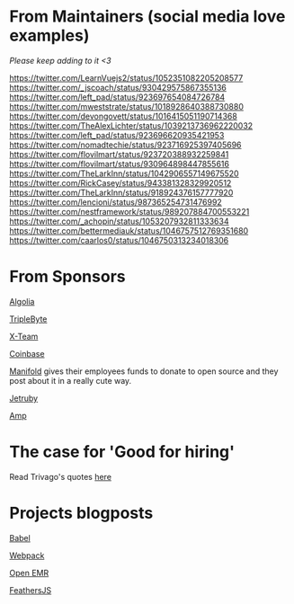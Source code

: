 # From Maintainers (social media love examples)
_Please keep adding to it <3_

https://twitter.com/LearnVuejs2/status/1052351082205208577 https://twitter.com/_jscoach/status/930429575867355136 https://twitter.com/left_pad/status/923697654084726784 https://twitter.com/mweststrate/status/1018928640388730880 https://twitter.com/devongovett/status/1016415051190714368 https://twitter.com/TheAlexLichter/status/1039213736962220032 https://twitter.com/left_pad/status/923696620935421953 https://twitter.com/nomadtechie/status/923716925397405696 https://twitter.com/flovilmart/status/923720388932259841 https://twitter.com/flovilmart/status/930964898447855616 https://twitter.com/TheLarkInn/status/1042906557149675520 https://twitter.com/RickCasey/status/943381328329920512 https://twitter.com/TheLarkInn/status/918924376157777920 https://twitter.com/lencioni/status/987365254731476992 https://twitter.com/nestframework/status/989207884700553221 https://twitter.com/_achopin/status/1053207932811333634 https://twitter.com/bettermediauk/status/1046757512769351680 https://twitter.com/caarlos0/status/1046750313234018306

# From Sponsors
[Algolia](https://blog.algolia.com/supporting-open-source-projects/)

[TripleByte](https://triplebyte.com/blog/we-re-creating-a-new-source-of-revenue-open-source-software)

[X-Team](https://hackernoon.com/how-webpack-raised-15-000-in-3-months-and-the-future-of-open-source-cb2c9f68fffa)

[Coinbase](https://engineering.coinbase.com/coinbase-open-source-fund-may-june-update-9f6fef200b04)

[Manifold](https://blog.manifold.co/manifold-update-human-peter-ef15771feae0) gives their employees funds to donate to open source and they post about it in a really cute way.

[Jetruby](https://expertise.jetruby.com/why-your-it-business-should-support-open-source-658c4b7e650d?gi=5ecf81bfc295)

[Amp](https://amphtml.wordpress.com/2018/01/05/supporting-open-source-sustainability/)

# The case for 'Good for hiring'
Read Trivago's quotes [here](https://medium.com/webpack/trivago-sponsors-webpack-for-second-year-bfe6ca2f0702)

# Projects blogposts
[Babel](https://babeljs.io/blog/2018/07/16/announcing-babels-new-partnership-with-trivago)

[Webpack](https://medium.com/webpack/trivago-sponsors-webpack-for-second-year-bfe6ca2f0702)
 
[Open EMR](https://www.openemr.blog/post/accepting-donations-on-opencollective/)

[FeathersJS](https://blog.feathersjs.com/flying-into-2018-13bda623f089)
